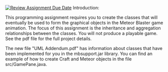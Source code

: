 [![Review Assignment Due Date](https://classroom.github.com/assets/deadline-readme-button-22041afd0340ce965d47ae6ef1cefeee28c7c493a6346c4f15d667ab976d596c.svg)](https://classroom.github.com/a/wewUn6mi)
Introduction:

This programming assignment requires you to 
create the classes that will eventually be used to 
form the graphical objects in the Meteor Blaster 
game animation. The focus of this assignment is 
the inheritance and aggregation relationships 
between the classes. You will not produce a 
playable game.  See the pdf file for the full project details.

The new file "UML Addendum.pdf" has information about classes that have been implemented for you in
the mbsupport.jar library.  You can find an example of how to create Craft and Meteor objects in the file src/GamePane.java.
